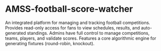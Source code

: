 # AMSS-football-score-watcher
An integrated platform for managing and tracking football competitions. Provides read-only access for fans to view schedules, results, and auto-generated standings. Admins have full control to manage competitions, teams, players, and validate scores. Features a core algorithmic engine for generating fixtures (round-robin, knockout).
